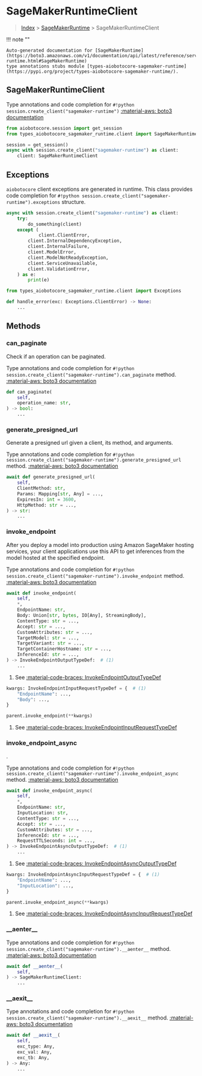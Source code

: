 # SageMakerRuntimeClient

> [Index](../README.md) > [SageMakerRuntime](./README.md) > SageMakerRuntimeClient

!!! note ""

    Auto-generated documentation for [SageMakerRuntime](https://boto3.amazonaws.com/v1/documentation/api/latest/reference/services/sagemaker-runtime.html#SageMakerRuntime)
    type annotations stubs module [types-aiobotocore-sagemaker-runtime](https://pypi.org/project/types-aiobotocore-sagemaker-runtime/).

## SageMakerRuntimeClient

Type annotations and code completion for `#!python session.create_client("sagemaker-runtime")`
[:material-aws: boto3 documentation](https://boto3.amazonaws.com/v1/documentation/api/latest/reference/services/sagemaker-runtime.html#SageMakerRuntime.Client)

```python title="Usage example"
from aiobotocore.session import get_session
from types_aiobotocore_sagemaker_runtime.client import SageMakerRuntimeClient

session = get_session()
async with session.create_client("sagemaker-runtime") as client:
    client: SageMakerRuntimeClient
```

## Exceptions


`aiobotocore` client exceptions are generated in runtime.
This class provides code completion for `#!python session.create_client("sagemaker-runtime").exceptions` structure.

```python title="Usage example"
async with session.create_client("sagemaker-runtime") as client:
    try:
        do_something(client)
    except (
            client.ClientError,
        client.InternalDependencyException,
        client.InternalFailure,
        client.ModelError,
        client.ModelNotReadyException,
        client.ServiceUnavailable,
        client.ValidationError,
    ) as e:
        print(e)
```

```python title="Type checking example"
from types_aiobotocore_sagemaker_runtime.client import Exceptions

def handle_error(exc: Exceptions.ClientError) -> None:
    ...
```


## Methods


### can\_paginate

Check if an operation can be paginated.

Type annotations and code completion for `#!python session.create_client("sagemaker-runtime").can_paginate` method.
[:material-aws: boto3 documentation](https://boto3.amazonaws.com/v1/documentation/api/latest/reference/services/sagemaker-runtime.html#SageMakerRuntime.Client.can_paginate)

```python title="Method definition"
def can_paginate(
    self,
    operation_name: str,
) -> bool:
    ...
```


### generate\_presigned\_url

Generate a presigned url given a client, its method, and arguments.

Type annotations and code completion for `#!python session.create_client("sagemaker-runtime").generate_presigned_url` method.
[:material-aws: boto3 documentation](https://boto3.amazonaws.com/v1/documentation/api/latest/reference/services/sagemaker-runtime.html#SageMakerRuntime.Client.generate_presigned_url)

```python title="Method definition"
await def generate_presigned_url(
    self,
    ClientMethod: str,
    Params: Mapping[str, Any] = ...,
    ExpiresIn: int = 3600,
    HttpMethod: str = ...,
) -> str:
    ...
```


### invoke\_endpoint

After you deploy a model into production using Amazon SageMaker hosting
services, your client applications use this API to get inferences from the model
hosted at the specified endpoint.

Type annotations and code completion for `#!python session.create_client("sagemaker-runtime").invoke_endpoint` method.
[:material-aws: boto3 documentation](https://boto3.amazonaws.com/v1/documentation/api/latest/reference/services/sagemaker-runtime.html#SageMakerRuntime.Client.invoke_endpoint)

```python title="Method definition"
await def invoke_endpoint(
    self,
    *,
    EndpointName: str,
    Body: Union[str, bytes, IO[Any], StreamingBody],
    ContentType: str = ...,
    Accept: str = ...,
    CustomAttributes: str = ...,
    TargetModel: str = ...,
    TargetVariant: str = ...,
    TargetContainerHostname: str = ...,
    InferenceId: str = ...,
) -> InvokeEndpointOutputTypeDef:  # (1)
    ...
```

1. See [:material-code-braces: InvokeEndpointOutputTypeDef](./type_defs.md#invokeendpointoutputtypedef) 


```python title="Usage example with kwargs"
kwargs: InvokeEndpointInputRequestTypeDef = {  # (1)
    "EndpointName": ...,
    "Body": ...,
}

parent.invoke_endpoint(**kwargs)
```

1. See [:material-code-braces: InvokeEndpointInputRequestTypeDef](./type_defs.md#invokeendpointinputrequesttypedef) 

### invoke\_endpoint\_async

.

Type annotations and code completion for `#!python session.create_client("sagemaker-runtime").invoke_endpoint_async` method.
[:material-aws: boto3 documentation](https://boto3.amazonaws.com/v1/documentation/api/latest/reference/services/sagemaker-runtime.html#SageMakerRuntime.Client.invoke_endpoint_async)

```python title="Method definition"
await def invoke_endpoint_async(
    self,
    *,
    EndpointName: str,
    InputLocation: str,
    ContentType: str = ...,
    Accept: str = ...,
    CustomAttributes: str = ...,
    InferenceId: str = ...,
    RequestTTLSeconds: int = ...,
) -> InvokeEndpointAsyncOutputTypeDef:  # (1)
    ...
```

1. See [:material-code-braces: InvokeEndpointAsyncOutputTypeDef](./type_defs.md#invokeendpointasyncoutputtypedef) 


```python title="Usage example with kwargs"
kwargs: InvokeEndpointAsyncInputRequestTypeDef = {  # (1)
    "EndpointName": ...,
    "InputLocation": ...,
}

parent.invoke_endpoint_async(**kwargs)
```

1. See [:material-code-braces: InvokeEndpointAsyncInputRequestTypeDef](./type_defs.md#invokeendpointasyncinputrequesttypedef) 

### \_\_aenter\_\_



Type annotations and code completion for `#!python session.create_client("sagemaker-runtime").__aenter__` method.
[:material-aws: boto3 documentation](https://boto3.amazonaws.com/v1/documentation/api/latest/reference/services/sagemaker-runtime.html#SageMakerRuntime.Client.__aenter__)

```python title="Method definition"
await def __aenter__(
    self,
) -> SageMakerRuntimeClient:
    ...
```


### \_\_aexit\_\_



Type annotations and code completion for `#!python session.create_client("sagemaker-runtime").__aexit__` method.
[:material-aws: boto3 documentation](https://boto3.amazonaws.com/v1/documentation/api/latest/reference/services/sagemaker-runtime.html#SageMakerRuntime.Client.__aexit__)

```python title="Method definition"
await def __aexit__(
    self,
    exc_type: Any,
    exc_val: Any,
    exc_tb: Any,
) -> Any:
    ...
```





